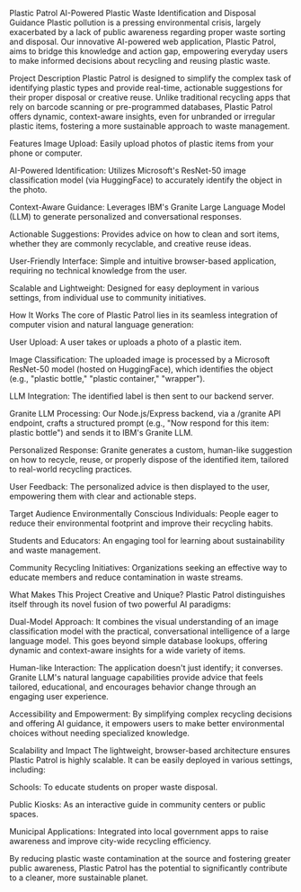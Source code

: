 Plastic Patrol
AI-Powered Plastic Waste Identification and Disposal Guidance
Plastic pollution is a pressing environmental crisis, largely exacerbated by a lack of public awareness regarding proper waste sorting and disposal. Our innovative AI-powered web application, Plastic Patrol, aims to bridge this knowledge and action gap, empowering everyday users to make informed decisions about recycling and reusing plastic waste.

Project Description
Plastic Patrol is designed to simplify the complex task of identifying plastic types and provide real-time, actionable suggestions for their proper disposal or creative reuse. Unlike traditional recycling apps that rely on barcode scanning or pre-programmed databases, Plastic Patrol offers dynamic, context-aware insights, even for unbranded or irregular plastic items, fostering a more sustainable approach to waste management.

Features
Image Upload: Easily upload photos of plastic items from your phone or computer.

AI-Powered Identification: Utilizes Microsoft's ResNet-50 image classification model (via HuggingFace) to accurately identify the object in the photo.

Context-Aware Guidance: Leverages IBM's Granite Large Language Model (LLM) to generate personalized and conversational responses.

Actionable Suggestions: Provides advice on how to clean and sort items, whether they are commonly recyclable, and creative reuse ideas.

User-Friendly Interface: Simple and intuitive browser-based application, requiring no technical knowledge from the user.

Scalable and Lightweight: Designed for easy deployment in various settings, from individual use to community initiatives.

How It Works
The core of Plastic Patrol lies in its seamless integration of computer vision and natural language generation:

User Upload: A user takes or uploads a photo of a plastic item.

Image Classification: The uploaded image is processed by a Microsoft ResNet-50 model (hosted on HuggingFace), which identifies the object (e.g., "plastic bottle," "plastic container," "wrapper").

LLM Integration: The identified label is then sent to our backend server.

Granite LLM Processing: Our Node.js/Express backend, via a /granite API endpoint, crafts a structured prompt (e.g., "Now respond for this item: plastic bottle") and sends it to IBM's Granite LLM.

Personalized Response: Granite generates a custom, human-like suggestion on how to recycle, reuse, or properly dispose of the identified item, tailored to real-world recycling practices.

User Feedback: The personalized advice is then displayed to the user, empowering them with clear and actionable steps.

Target Audience
Environmentally Conscious Individuals: People eager to reduce their environmental footprint and improve their recycling habits.

Students and Educators: An engaging tool for learning about sustainability and waste management.

Community Recycling Initiatives: Organizations seeking an effective way to educate members and reduce contamination in waste streams.

What Makes This Project Creative and Unique?
Plastic Patrol distinguishes itself through its novel fusion of two powerful AI paradigms:

Dual-Model Approach: It combines the visual understanding of an image classification model with the practical, conversational intelligence of a large language model. This goes beyond simple database lookups, offering dynamic and context-aware insights for a wide variety of items.

Human-like Interaction: The application doesn't just identify; it converses. Granite LLM's natural language capabilities provide advice that feels tailored, educational, and encourages behavior change through an engaging user experience.

Accessibility and Empowerment: By simplifying complex recycling decisions and offering AI guidance, it empowers users to make better environmental choices without needing specialized knowledge.

Scalability and Impact
The lightweight, browser-based architecture ensures Plastic Patrol is highly scalable. It can be easily deployed in various settings, including:

Schools: To educate students on proper waste disposal.

Public Kiosks: As an interactive guide in community centers or public spaces.

Municipal Applications: Integrated into local government apps to raise awareness and improve city-wide recycling efficiency.

By reducing plastic waste contamination at the source and fostering greater public awareness, Plastic Patrol has the potential to significantly contribute to a cleaner, more sustainable planet.
